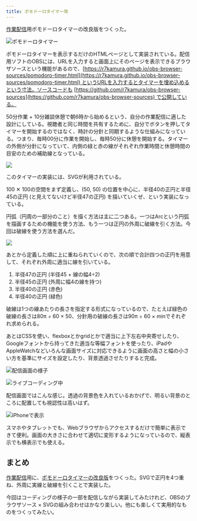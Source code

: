 ```yaml
---
title: ポモドーロタイマー改
---
```

[作業配信](https://www.youtube.com/c/r7kamura)用ポモドーロタイマーの改良版をつくった。

![](https://lh5.googleusercontent.com/LXu1hSDxdELQ1bQ3pv9N_09694BzRrIhPcYvEn6liGsoBXt8jJwSoiNxmW-BmAHcPbR4b4-rIkM0Z2dpA2r2DlVgUqPcIdiJea46Mq6VZb5uafRllGSOaE8QN1uyv00w-9FcXoxLDBgWMYcH8ftJ6BCN715SKDyHGjlimeuBPQOWkk_OaCb-z7SOyjNBhA "ポモドーロタイマー")

ポモドーロタイマーを表示するだけのHTMLページとして実装されている。配信用ソフトのOBSには、URLを入力すると画面上にそのページを表示できるブラウザソースという機能があるので、[https://r7kamura.github.io/obs-browser-sources/pomodoro-timer.html](https://r7kamura.github.io/obs-browser-sources/pomodoro-timer.html) というURLを入力するとタイマーを埋め込めるという寸法。ソースコードも [https://github.com/r7kamura/obs-browser-sources](https://github.com/r7kamura/obs-browser-sources) で公開している。

50分作業 + 10分雑談休憩で朝6時から始めるという、自分の作業配信に適した設計にしている。視聴者と同じ時間を共有するために、自分でボタンを押してタイマーを開始するのではなく、時計の分針と同期するような仕組みになっている。つまり、毎時00分に作業を開始し、毎時50分に休憩を開始する。タイマーの外側が分針になっていて、内側の緑と赤の線がそれぞれ作業時間と休憩時間の目安のための補助線となっている。

![](https://lh5.googleusercontent.com/BYBd6f21oWJTTyqSujmQOQ7K8UZi7Jv6Ueeq0YdFmmSZ9adx6Rq9EOKeb8zgDFbA6PHlJ06idb3OeJeKFQEbfCQBA_AqSJyZEIG5-cuCWI084W2IUE71Qz4kVMYn4NfMzt9tcT3oAMc45QRNlsJq6DVfhmUAZ6QXqfRjnFS2glpnEWYJW4Ih-kINk3tk_A)

このタイマーの実装には、SVGが利用されている。

100 ✕ 100の空間をまず定義し、(50, 50) の位置を中心に、半径40の正円と半径45の正円 (と見えてないけど半径47の正円) を描いていくぜ、という実装になっている。

円弧（円周の一部分のこと）を描く方法は主に二つある。一つはArcという円弧を描画するための機能を使う方法、もう一つは正円の外周に破線を引く方法。今回は破線を使う方法を選んだ。

![](https://lh5.googleusercontent.com/zkwjd14XO7vE9zUFcl_SRXb3umBaojxA3Qe_MESLOFZam8VLFJAJ5NBb0QCBolTMNjt5-MFxZCJlXwzZe_eVKvM6pDa2FzugVRcea9KCE0lUefjSbqH1eZ80KFO2TCf6N7Al1sSpheCFMtc0yCz0iSB3BBctZiOIBTq1yH_yU-AvkvYjf3MyqAdmdvUmfA)

あとから定義した順に上に重ねられていくので、次の順で合計四つの正円を用意して、それぞれ外周に適当に線を引いている。

1.  半径47の正円 (半径45 + 線の幅4÷2)
2.  半径45の正円 (外周に幅4の線を持つ)
3.  半径40の正円 (赤色)
4.  半径40の正円 (緑色)

破線は1つの線あたりの長さを指定する形式になっているので、たとえば緑色の破線の長さは80π ÷ 60 × 50、分針用の破線の長さは90π ÷ 60 × minでそれぞれ求められる。

あとはCSSを使い、flexboxとかgridとかで適当に上下左右中央寄せしたり、Googleフォントから持ってきた適当な等幅フォントを使ったり、iPadやAppleWatchなどいろんな画面サイズに対応できるように画面の高さと幅の小さい方を基準にサイズを設定したり、背景透過させたりすると完成。

![](https://lh6.googleusercontent.com/ZOLYQg5MnDntB1MHhk7Q-FueOFX_1npqNEqycDm3aJsgYplKRKbWHTlePuJ5D17JSPtQG0mgg-SmCGIn1UTa5guLhzQ5R70KBtgwfGKToJlDB2uBWJuWS7jkCxxS-M3vOew9hHCTO60vhwLf7r_roOjCmEdTVKppKEzAKaN3oaFSX8VCyRAJ-I-VaifiDA "配信画面の様子")

![](https://lh5.googleusercontent.com/vRYv54xEW34I8A8W7WL7USHQf_sJOXrayLpUNT4L9l3zKGkUnaBqlXY1gr_E_qIetVudUEOBKXdXw8XmboFBK8QpMiKiybzGxQl4JdjRrjzPJXVBp4W_1Z-JwOhgCfQiPv2fcOSmT-pZGNExzWmGSIuruvZI7GjKnqW0R13LzM9G84rjAXLQp2efNE5xAg "ライブコーディング中")

配信画面ではこんな感じ。透過の背景色を入れているおかげで、明るい背景のところに配置しても視認性は高いはず。

![](https://lh3.googleusercontent.com/Cg_PG4sKPsbclWIYAnkOtWnmNBt7Ex-bJJLK5y-4nRxtEvT7z0ZZLcTYnFLnXHYrZEiM6bLJL3GBdb2NLoaWG3CsEtd-OpuTI0xorqtkyhyIYPGDA8pJXNuVtA7rJW5dATJgLP55UIEG6Pap-7J5ak4_ohCS-iiyNpluUOuS-Ghk_u1KLkbrO5DjmS_bXA "iPhoneで表示")

スマホやタブレットでも、Webブラウザからアクセスするだけで簡単に表示できて便利。画面の大きさに合わせて適切に変形するようになっているので、縦表示でも横表示でも使える。

まとめ
---

[作業配信](https://www.youtube.com/c/r7kamura)用に、[ポモドーロタイマーの改良版](https://github.com/r7kamura/obs-browser-sources)をつくった。SVGで正円を4つ重ね、外周に実線と破線を引くことで実装した。

今回はコーディングの様子の一部を配信しながら実装してみたけれど、OBSのブラウザソース × SVGの組み合わせはかなり楽しい。他にも楽しくて実用的なものをつくってみたい。
